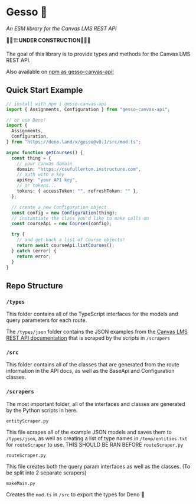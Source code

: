 # Gesso 🎨

_An ESM library for the Canvas LMS REST API_

👷‍♂️🏗**UNDER CONSTRUCTION**👷‍♀️🔨

The goal of this library is to provide types and methods for the Canvas LMS REST
API.

Also available on
[npm as gesso-canvas-api!](https://www.npmjs.com/package/gesso-canvas-api)

## Quick Start Example

```ts
// install with npm i gesso-canvas-api
import { Assignments, Configuration } from "gesso-canvas-api";

// or use Deno!
import {
  Assignments,
  Configuration,
} from "https://deno.land/x/gesso@v0.1/src/mod.ts";

async function getCourses() {
  const thing = {
    // your canvas domain
    domain: "https://csufullerton.instructure.com",
    // auth with a key
    apiKey: "your API key",
    // or tokens...
    tokens: { accessToken: "", refreshToken: "" },
  };

  // create a new Configuration object
  const config = new Configuration(thing);
  // instantiate the class you'd like to make calls on
  const courseApi = new Courses(config);

  try {
    // and get back a list of Course objects!
    return await courseApi.listCourses();
  } catch (error) {
    return error;
  }
}
```

## Repo Structure

### `/types`

This folder contains all of the TypeScript interfaces for the models and query
parameters for each route.

The `/types/json` folder contains the JSON examples from the
[Canvas LMS REST API documentation](https://canvas.instructure.com/doc/api/)
that is scraped by the scripts in `/scrapers`

### `/src`

This folder contains all of the classes that are generated from the route
information in the API docs, as well as the BaseApi and Configuration classes.

### `/scrapers`

The most important folder, all of the interfaces and classes are generated by
the Python scripts in here.

`entityScraper.py`

This file scrapes all of the example JSON models and saves them to
`/types/json`, as well as creating a list of type names in `/temp/entities.txt`
for `routeScraper` to use. THIS SHOULD BE RAN BEFORE `routeScraper.py`

`routeScraper.py`

This file creates both the query param interfaces as well as the classes. (To be
split into 2 separate scrapers)

`makeMain.py`

Creates the `mod.ts` in `/src` to export the types for Deno 🦕
